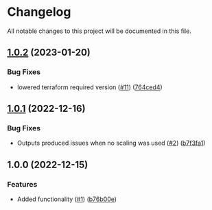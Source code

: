 # Changelog

All notable changes to this project will be documented in this file.

## [1.0.2](https://github.com/justtrackio/terraform-aws-dynamodb-autoscaler/compare/v1.0.1...v1.0.2) (2023-01-20)


### Bug Fixes

* lowered terraform required version ([#11](https://github.com/justtrackio/terraform-aws-dynamodb-autoscaler/issues/11)) ([764ced4](https://github.com/justtrackio/terraform-aws-dynamodb-autoscaler/commit/764ced4803781c5abd36a383c5be4b5a100ba57f))

## [1.0.1](https://github.com/justtrackio/terraform-aws-dynamodb-autoscaler/compare/v1.0.0...v1.0.1) (2022-12-16)


### Bug Fixes

* Outputs produced issues when no scaling was used ([#2](https://github.com/justtrackio/terraform-aws-dynamodb-autoscaler/issues/2)) ([b7f3fa1](https://github.com/justtrackio/terraform-aws-dynamodb-autoscaler/commit/b7f3fa1e2456ee8418897c90690a140a32756cf7))

## 1.0.0 (2022-12-15)


### Features

* Added functionality ([#1](https://github.com/justtrackio/terraform-aws-dynamodb-autoscaler/issues/1)) ([b76b00e](https://github.com/justtrackio/terraform-aws-dynamodb-autoscaler/commit/b76b00eb9a0ff46afa7e102a6c222f8c700e0cb5))
